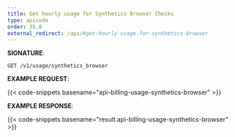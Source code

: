 ```yaml
---
title: Get hourly usage for Synthetics Browser Checks
type: apicode
order: 35.8
external_redirect: /api/#get-hourly-usage-for-synthetics-browser
---
```


**SIGNATURE**:

`GET /v1/usage/synthetics_browser`

**EXAMPLE REQUEST**:

{{< code-snippets basename="api-billing-usage-synthetics-browser" >}}

**EXAMPLE RESPONSE**:

{{< code-snippets basename="result.api-billing-usage-synthetics-browser" >}}
